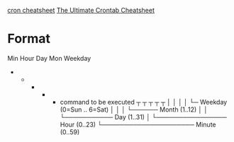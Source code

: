[cron cheatsheet](https://devhints.io/cron)
[The Ultimate Crontab Cheatsheet](https://www.codementor.io/akul08/the-ultimate-crontab-cheatsheet-5op0f7o4r)

# Format
Min  Hour Day  Mon  Weekday
*    *    *    *    *  command to be executed
┬    ┬    ┬    ┬    ┬
│    │    │    │    └─  Weekday  (0=Sun .. 6=Sat)
│    │    │    └──────  Month    (1..12)
│    │    └───────────  Day      (1..31)
│    └────────────────  Hour     (0..23)
└─────────────────────  Minute   (0..59)
